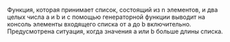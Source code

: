 Функция, которая принимает список, состоящий из n элементов, и два целых числа a и b и с помощью генераторной функции выводит на консоль элементы входящего
списка от a до b включительно. Предусмотрена ситуация, когда значения a или b больше длины списка.
